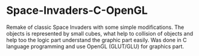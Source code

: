 Space-Invaders-C-OpenGL
=======================

Remake of classic Space Invaders with some simple modifications. The objects is represented by small cubes, what help to collision of objects and help too the logic part understand the graphic part easily. Was done in C language programming and use OpenGL (GLUT/GLU) for graphics part. 